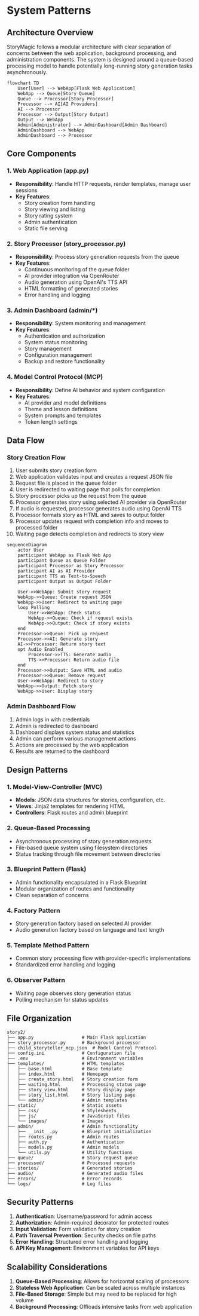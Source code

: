 # System Patterns

## Architecture Overview

StoryMagic follows a modular architecture with clear separation of concerns between the web application, background processing, and administration components. The system is designed around a queue-based processing model to handle potentially long-running story generation tasks asynchronously.

```mermaid
flowchart TD
    User[User] --> WebApp[Flask Web Application]
    WebApp --> Queue[Story Queue]
    Queue --> Processor[Story Processor]
    Processor --> AI[AI Providers]
    AI --> Processor
    Processor --> Output[Story Output]
    Output --> WebApp
    Admin[Administrator] --> AdminDashboard[Admin Dashboard]
    AdminDashboard --> WebApp
    AdminDashboard --> Processor
```

## Core Components

### 1. Web Application (app.py)
- **Responsibility**: Handle HTTP requests, render templates, manage user sessions
- **Key Features**:
  - Story creation form handling
  - Story viewing and listing
  - Story rating system
  - Admin authentication
  - Static file serving

### 2. Story Processor (story_processor.py)
- **Responsibility**: Process story generation requests from the queue
- **Key Features**:
  - Continuous monitoring of the queue folder
  - AI provider integration via OpenRouter
  - Audio generation using OpenAI's TTS API
  - HTML formatting of generated stories
  - Error handling and logging

### 3. Admin Dashboard (admin/*)
- **Responsibility**: System monitoring and management
- **Key Features**:
  - Authentication and authorization
  - System status monitoring
  - Story management
  - Configuration management
  - Backup and restore functionality

### 4. Model Control Protocol (MCP)
- **Responsibility**: Define AI behavior and system configuration
- **Key Features**:
  - AI provider and model definitions
  - Theme and lesson definitions
  - System prompts and templates
  - Token length settings

## Data Flow

### Story Creation Flow
1. User submits story creation form
2. Web application validates input and creates a request JSON file
3. Request file is placed in the queue folder
4. User is redirected to waiting page that polls for completion
5. Story processor picks up the request from the queue
6. Processor generates story using selected AI provider via OpenRouter
7. If audio is requested, processor generates audio using OpenAI TTS
8. Processor formats story as HTML and saves to output folder
9. Processor updates request with completion info and moves to processed folder
10. Waiting page detects completion and redirects to story view

```mermaid
sequenceDiagram
    actor User
    participant WebApp as Flask Web App
    participant Queue as Queue Folder
    participant Processor as Story Processor
    participant AI as AI Provider
    participant TTS as Text-to-Speech
    participant Output as Output Folder

    User->>WebApp: Submit story request
    WebApp->>Queue: Create request JSON
    WebApp->>User: Redirect to waiting page
    loop Polling
        User->>WebApp: Check status
        WebApp->>Queue: Check if request exists
        WebApp->>Output: Check if story exists
    end
    Processor->>Queue: Pick up request
    Processor->>AI: Generate story
    AI->>Processor: Return story text
    opt Audio Enabled
        Processor->>TTS: Generate audio
        TTS->>Processor: Return audio file
    end
    Processor->>Output: Save HTML and audio
    Processor->>Queue: Remove request
    User->>WebApp: Redirect to story
    WebApp->>Output: Fetch story
    WebApp->>User: Display story
```

### Admin Dashboard Flow
1. Admin logs in with credentials
2. Admin is redirected to dashboard
3. Dashboard displays system status and statistics
4. Admin can perform various management actions
5. Actions are processed by the web application
6. Results are returned to the dashboard

## Design Patterns

### 1. Model-View-Controller (MVC)
- **Models**: JSON data structures for stories, configuration, etc.
- **Views**: Jinja2 templates for rendering HTML
- **Controllers**: Flask routes and admin blueprint

### 2. Queue-Based Processing
- Asynchronous processing of story generation requests
- File-based queue system using filesystem directories
- Status tracking through file movement between directories

### 3. Blueprint Pattern (Flask)
- Admin functionality encapsulated in a Flask Blueprint
- Modular organization of routes and functionality
- Clean separation of concerns

### 4. Factory Pattern
- Story generation factory based on selected AI provider
- Audio generation factory based on language and text length

### 5. Template Method Pattern
- Common story processing flow with provider-specific implementations
- Standardized error handling and logging

### 6. Observer Pattern
- Waiting page observes story generation status
- Polling mechanism for status updates

## File Organization

```
story2/
├── app.py                  # Main Flask application
├── story_processor.py      # Background processor
├── child_storyteller_mcp.json  # Model Control Protocol
├── config.ini              # Configuration file
├── .env                    # Environment variables
├── templates/              # HTML templates
│   ├── base.html           # Base template
│   ├── index.html          # Homepage
│   ├── create_story.html   # Story creation form
│   ├── waiting.html        # Processing status page
│   ├── story_view.html     # Story display page
│   ├── story_list.html     # Story listing page
│   └── admin/              # Admin templates
├── static/                 # Static assets
│   ├── css/                # Stylesheets
│   ├── js/                 # JavaScript files
│   └── images/             # Images
├── admin/                  # Admin functionality
│   ├── __init__.py         # Blueprint initialization
│   ├── routes.py           # Admin routes
│   ├── auth.py             # Authentication
│   ├── models.py           # Admin models
│   └── utils.py            # Utility functions
├── queue/                  # Story request queue
├── processed/              # Processed requests
├── stories/                # Generated stories
├── audio/                  # Generated audio files
├── errors/                 # Error records
└── logs/                   # Log files
```

## Security Patterns

1. **Authentication**: Username/password for admin access
2. **Authorization**: Admin-required decorator for protected routes
3. **Input Validation**: Form validation for story creation
4. **Path Traversal Prevention**: Security checks on file paths
5. **Error Handling**: Structured error handling and logging
6. **API Key Management**: Environment variables for API keys

## Scalability Considerations

1. **Queue-Based Processing**: Allows for horizontal scaling of processors
2. **Stateless Web Application**: Can be scaled across multiple instances
3. **File-Based Storage**: Simple but may need to be replaced for high volume
4. **Background Processing**: Offloads intensive tasks from web application
